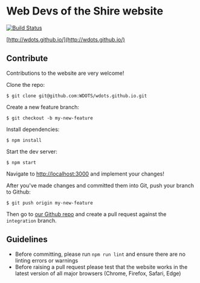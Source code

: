 # Web Devs of the Shire website

[![Build Status](https://travis-ci.org/WDOTS/wdots.github.io.svg)](https://travis-ci.org/WDOTS/wdots.github.io)

[http://wdots.github.io/](http://wdots.github.io/)

## Contribute

Contributions to the website are very welcome!

Clone the repo:

```
$ git clone git@github.com:WDOTS/wdots.github.io.git
```

Create a new feature branch:

```
$ git checkout -b my-new-feature
```

Install dependencies:

```
$ npm install
```

Start the dev server:

```
$ npm start
```

Navigate to [http://localhost:3000](http://localhost:3000) and implement your changes!

After you've made changes and committed them into Git, push your branch to Github:

```
$ git push origin my-new-feature
```

Then go to [our Github repo](https://github.com/WDOTS/wdots.github.io) and create a pull request against the
`integration` branch.

## Guidelines

- Before committing, please run `npm run lint` and ensure there are no linting errors or warnings
- Before raising a pull request please test that the website works in the latest version
 of all major browsers (Chrome, Firefox, Safari, Edge)
